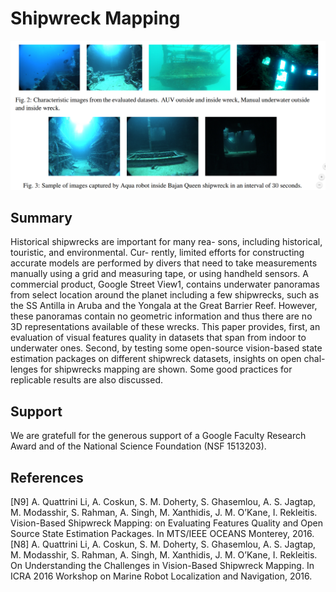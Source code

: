 # Shipwreck Mapping

![Shipwreck Photos](https://github.com/18r441m/afrl-data/blob/research/research/shipwreck_mapping/ship1.png?raw=true)


## Summary
Historical shipwrecks are important for many rea- sons, including historical, touristic, and environmental. Cur- rently, limited efforts for constructing accurate models are performed by divers that need to take measurements manually using a grid and measuring tape, or using handheld sensors. A commercial product, Google Street View1, contains underwater panoramas from select location around the planet including a few shipwrecks, such as the SS Antilla in Aruba and the Yongala at the Great Barrier Reef. However, these panoramas contain no geometric information and thus there are no 3D representations available of these wrecks. This paper provides, first, an evaluation of visual features quality in datasets that span from indoor to underwater ones. Second, by testing some open-source vision-based state estimation packages on different shipwreck datasets, insights on open chal- lenges for shipwrecks mapping are shown. Some good practices for replicable results are also discussed.

## Support
We are gratefull for the generous support of a Google Faculty Research Award and of the National Science Foundation (NSF 1513203).

## References
[N9] A. Quattrini Li, A. Coskun, S. M. Doherty, S. Ghasemlou, A. S. Jagtap, M. Modasshir, S. Rahman, A. Singh, M. Xanthidis, J. M. O’Kane, I. Rekleitis. Vision-Based Shipwreck Mapping: on Evaluating Features Quality and Open Source State Estimation Packages. In MTS/IEEE OCEANS Monterey, 2016. [N8] A. Quattrini Li, A. Coskun, S. M. Doherty, S. Ghasemlou, A. S. Jagtap, M. Modasshir, S. Rahman, A. Singh, M. Xanthidis, J. M. O’Kane, I. Rekleitis. On Understanding the Challenges in Vision-Based Shipwreck Mapping. In ICRA 2016 Workshop on Marine Robot Localization and Navigation, 2016.



